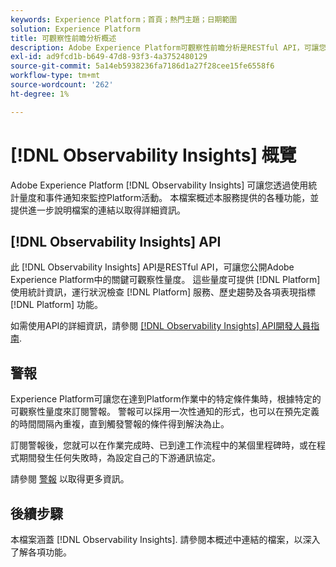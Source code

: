 ```yaml
---
keywords: Experience Platform；首頁；熱門主題；日期範圍
solution: Experience Platform
title: 可觀察性前瞻分析概述
description: Adobe Experience Platform可觀察性前瞻分析是RESTful API，可讓您公開Platform活動的關鍵量度。 這些量度可提供Platform使用統計資料、Platform服務運作狀況檢查、歷史趨勢和各種Platform功能效能指標的分析。
exl-id: ad9fcd1b-b649-47d8-93f3-4a3752480129
source-git-commit: 5a14eb5938236fa7186d1a27f28cee15fe6558f6
workflow-type: tm+mt
source-wordcount: '262'
ht-degree: 1%

---
```


# [!DNL Observability Insights] 概覽

Adobe Experience Platform [!DNL Observability Insights] 可讓您透過使用統計量度和事件通知來監控Platform活動。 本檔案概述本服務提供的各種功能，並提供進一步說明檔案的連結以取得詳細資訊。

## [!DNL Observability Insights] API

此 [!DNL Observability Insights] API是RESTful API，可讓您公開Adobe Experience Platform中的關鍵可觀察性量度。 這些量度可提供 [!DNL Platform] 使用統計資訊，運行狀況檢查 [!DNL Platform] 服務、歷史趨勢及各項表現指標 [!DNL Platform] 功能。

如需使用API的詳細資訊，請參閱 [[!DNL Observability Insights] API開發人員指南](./api/overview.md).

## 警報

Experience Platform可讓您在達到Platform作業中的特定條件集時，根據特定的可觀察性量度來訂閱警報。 警報可以採用一次性通知的形式，也可以在預先定義的時間間隔內重複，直到觸發警報的條件得到解決為止。

訂閱警報後，您就可以在作業完成時、已到達工作流程中的某個里程碑時，或在程式期間發生任何失敗時，為設定自己的下游通訊協定。

請參閱 [警報](./alerts/overview.md) 以取得更多資訊。

## 後續步驟

本檔案涵蓋 [!DNL Observability Insights]. 請參閱本概述中連結的檔案，以深入了解各項功能。
